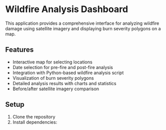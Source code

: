 # Wildfire Analysis Dashboard

This application provides a comprehensive interface for analyzing wildfire damage using satellite imagery and displaying burn severity polygons on a map.

## Features

- Interactive map for selecting locations
- Date selection for pre-fire and post-fire analysis
- Integration with Python-based wildfire analysis script
- Visualization of burn severity polygons
- Detailed analysis results with charts and statistics
- Before/after satellite imagery comparison

## Setup

1. Clone the repository
2. Install dependencies:

